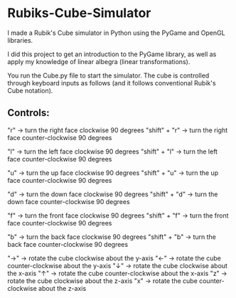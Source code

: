 # Rubiks-Cube-Simulator
I made a Rubik's Cube simulator in Python using the PyGame and OpenGL libraries.

I did this project to get an introduction to the PyGame library, as well as apply my knowledge of linear albegra (linear transformations).

You run the Cube.py file to start the simulator. The cube is controlled through keyboard inputs as follows (and it follows conventional Rubik's Cube notation).

Controls:
------------------------------------------------------------------
"r"           -> turn the right face clockwise 90 degrees
"shift" + "r" -> turn the right face counter-clockwise 90 degrees

"l"           -> turn the left face clockwise 90 degrees
"shift" + "l" -> turn the left face counter-clockwise 90 degrees

"u"           -> turn the up face clockwise 90 degrees
"shift" + "u" -> turn the up face counter-clockwise 90 degrees

"d"           -> turn the down face clockwise 90 degrees
"shift" + "d" -> turn the down face counter-clockwise 90 degrees

"f"           -> turn the front face clockwise 90 degrees
"shift" + "f" -> turn the front face counter-clockwise 90 degrees

"b"           -> turn the back face clockwise 90 degrees
"shift" + "b" -> turn the back face counter-clockwise 90 degrees

"→"           -> rotate the cube clockwise about the y-axis
"←"           -> rotate the cube counter-clockwise about the y-axis
"↓"           -> rotate the cube clockwise about the x-axis
"↑"           -> rotate the cube counter-clockwise about the x-axis
"z"           -> rotate the cube clockwise about the z-axis
"x"           -> rotate the cube counter-clockwise about the z-axis
